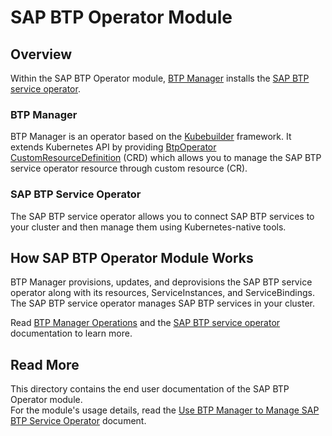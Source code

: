 # SAP BTP Operator Module

## Overview

Within the SAP BTP Operator module, [BTP Manager](https://github.com/kyma-project/btp-manager) installs the [SAP BTP service operator](https://github.com/SAP/sap-btp-service-operator/blob/main/README.md).

### BTP Manager

BTP Manager is an operator based on the [Kubebuilder](https://github.com/kubernetes-sigs/kubebuilder) framework. It extends Kubernetes API by providing [BtpOperator CustomResourceDefinition](https://github.com/kyma-project/btp-manager/blob/main/config/crd/bases/operator.kyma-project.io_btpoperators.yaml) (CRD) which allows you to manage the SAP BTP service operator resource through custom resource (CR). 

### SAP BTP Service Operator

The SAP BTP service operator allows you to connect SAP BTP services to your cluster and then manage them using Kubernetes-native tools.

## How SAP BTP Operator Module Works

BTP Manager provisions, updates, and deprovisions the SAP BTP service operator along with its resources, ServiceInstances, and ServiceBindings. The SAP BTP service operator manages SAP BTP services in your cluster.

Read [BTP Manager Operations](../contributor/02-10-operations.md) and the [SAP BTP service operator](https://github.com/SAP/sap-btp-service-operator) documentation to learn more.

## Read More

This directory contains the end user documentation of the SAP BTP Operator module.  
For the module's usage details, read the [Use BTP Manager to Manage SAP BTP Service Operator](02-10-usage.md) document.
